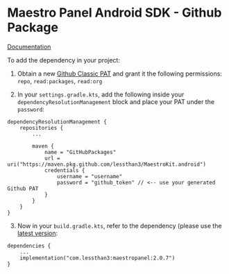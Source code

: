 # Maestro Panel Android SDK - Github Package

[Documentation](https://developers.maestro.io/sdk/android/getting-started/MaestroPanelImplementation)

To add the dependency in your project:

1. Obtain a new [Github Classic PAT](https://github.com/settings/tokens/new) and grant it the following permissions: `repo`, `read:packages`, `read:org`

2. In your `settings.gradle.kts`, add the following inside your `dependencyResolutionManagement` block and place your PAT under the `password`:
```
dependencyResolutionManagement {
    repositories {
        ...
                
        maven {
            name = "GitHubPackages"
            url = uri("https://maven.pkg.github.com/lessthan3/MaestroKit.android")
            credentials {
                username = "username"
                password = "github_token" // <-- use your generated Github PAT
            }
        }
    }
}
```

3. Now in your `build.gradle.kts`, refer to the dependency (please use the [latest version](https://github.com/lessthan3/MaestroKit.android/packages/2403188):
``` 
dependencies {
    ...
    implementation("com.lessthan3:maestropanel:2.0.7")
}
      
```
